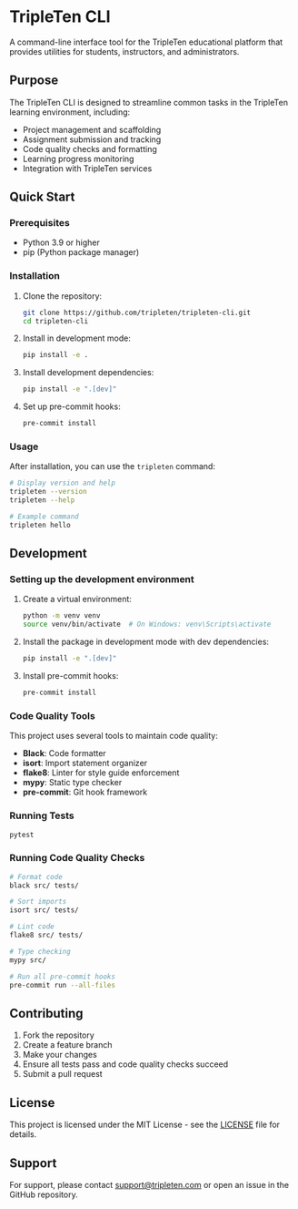 # TripleTen CLI

A command-line interface tool for the TripleTen educational platform that provides utilities for students, instructors, and administrators.

## Purpose

The TripleTen CLI is designed to streamline common tasks in the TripleTen learning environment, including:
- Project management and scaffolding
- Assignment submission and tracking
- Code quality checks and formatting
- Learning progress monitoring
- Integration with TripleTen services

## Quick Start

### Prerequisites

- Python 3.9 or higher
- pip (Python package manager)

### Installation

1. Clone the repository:
   ```bash
   git clone https://github.com/tripleten/tripleten-cli.git
   cd tripleten-cli
   ```

2. Install in development mode:
   ```bash
   pip install -e .
   ```

3. Install development dependencies:
   ```bash
   pip install -e ".[dev]"
   ```

4. Set up pre-commit hooks:
   ```bash
   pre-commit install
   ```

### Usage

After installation, you can use the `tripleten` command:

```bash
# Display version and help
tripleten --version
tripleten --help

# Example command
tripleten hello
```

## Development

### Setting up the development environment

1. Create a virtual environment:
   ```bash
   python -m venv venv
   source venv/bin/activate  # On Windows: venv\Scripts\activate
   ```

2. Install the package in development mode with dev dependencies:
   ```bash
   pip install -e ".[dev]"
   ```

3. Install pre-commit hooks:
   ```bash
   pre-commit install
   ```

### Code Quality Tools

This project uses several tools to maintain code quality:

- **Black**: Code formatter
- **isort**: Import statement organizer
- **flake8**: Linter for style guide enforcement
- **mypy**: Static type checker
- **pre-commit**: Git hook framework

### Running Tests

```bash
pytest
```

### Running Code Quality Checks

```bash
# Format code
black src/ tests/

# Sort imports
isort src/ tests/

# Lint code
flake8 src/ tests/

# Type checking
mypy src/

# Run all pre-commit hooks
pre-commit run --all-files
```

## Contributing

1. Fork the repository
2. Create a feature branch
3. Make your changes
4. Ensure all tests pass and code quality checks succeed
5. Submit a pull request

## License

This project is licensed under the MIT License - see the [LICENSE](LICENSE) file for details.

## Support

For support, please contact support@tripleten.com or open an issue in the GitHub repository.
